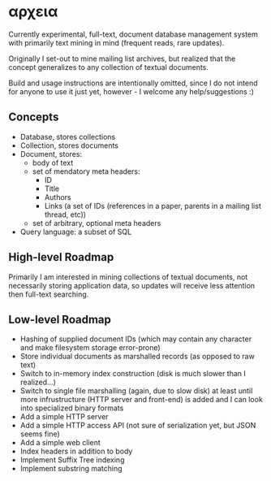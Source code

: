 αρχεια
======

Currently experimental, full-text, document database management system with
primarily text mining in mind (frequent reads, rare updates).

Originally I set-out to mine mailing list archives, but realized that the
concept generalizes to any collection of textual documents.

Build and usage instructions are intentionally omitted, since I do not intend
for anyone to use it just yet, however - I welcome any help/suggestions :)


Concepts
--------
* Database, stores collections
* Collection, stores documents
* Document, stores:
    - body of text
    - set of mendatory meta headers:
        - ID
        - Title
        - Authors
        - Links (a set of IDs (references in a paper, parents in a mailing list
          thread, etc))
    - set of arbitrary, optional meta headers
* Query language: a subset of SQL


High-level Roadmap
------------------
Primarily I am interested in mining collections of textual documents, not
necessarily storing application data, so updates will receive less attention
then full-text searching.


Low-level Roadmap
-----------------
* Hashing of supplied document IDs (which may contain any character and make
  filesystem storage error-prone)
* Store individual documents as marshalled records (as opposed to raw text)
* Switch to in-memory index construction (disk is much slower than I
  realized...)
* Switch to single file marshalling (again, due to slow disk) at least until
  more infrustructure (HTTP server and front-end) is added and I can look into
  specialized binary formats
* Add a simple HTTP server
* Add a simple HTTP access API (not sure of serialization yet, but JSON seems
  fine)
* Add a simple web client
* Index headers in addition to body
* Implement Suffix Tree indexing
* Implement substring matching
